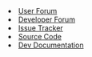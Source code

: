 <li><a href="http://forum.liquibase.org/#Forum/liquibase-users"><span>User Forum</span></a></li>
<li><a href="http://forum.liquibase.org/#Forum/liquibase-development"><span>Developer Forum</span></a></li>
<li><a href="http://liquibase.jira.com"><span>Issue Tracker</span></a></li>
<li><a href="http://github.com/liquibase/liquibase"><span>Source Code</span></a></li>
<li><a href="{{pageRoot}}/development/index.html"><span>Dev Documentation</span></a></li>
